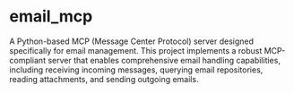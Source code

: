 # email_mcp
A Python-based MCP (Message Center Protocol) server designed specifically for email management. This project implements a robust MCP-compliant server that enables comprehensive email handling capabilities, including receiving incoming messages, querying email repositories, reading attachments, and sending outgoing emails.
